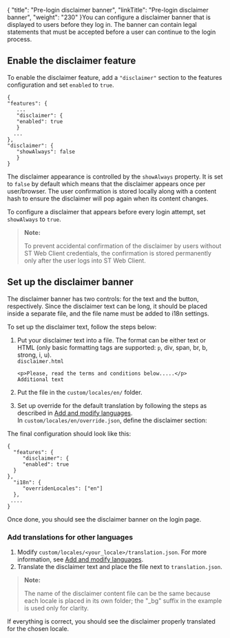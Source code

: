 {
    "title": "Pre-login disclaimer banner",
    "linkTitle": "Pre-login disclaimer banner",
    "weight": "230"
}You can configure a disclaimer banner that is displayed to users before they log in. The banner can contain legal statements that must be accepted before a user can continue to the login process.

## Enable the disclaimer feature

To enable the disclaimer feature, add a `"disclaimer"` section to the features configuration and set `enabled` to `true`.


    {
    "features": {
       ...
       "disclaimer": {
       "enabled": true
       }
      ...
    },
    "disclaimer": {
       "showAlways": false
       }
    }                       

The disclaimer appearance is controlled by the `showAlways` property. It is set to `false` by default which means that the disclaimer appears once per user/browser. The user confirmation is stored locally along with a content hash to ensure the disclaimer will pop again when its content changes.

To configure a disclaimer that appears before every login attempt, set `showAlways` to `true`.

> **Note:**
>
> To prevent accidental confirmation of the disclaimer by users without ST Web Client credentials, the confirmation is stored permanently only after the user logs into ST Web Client.

## Set up the disclaimer banner

The disclaimer banner has two controls: for the text and the button, respectively. Since the disclaimer text can be long, it should be placed inside a separate file, and the file name must be added to i18n settings.

To set up the disclaimer text, follow the steps below:

1.  Put your disclaimer text into a file. The format can be either text or HTML (only basic formatting tags are supported: `p`, div, span, br, b, strong, i, u).  
    `disclaimer.html`  



        <p>Please, read the terms and conditions below.....</p>
        Additional text

2.  Put the file in the `custom/locales/en/` folder.

3.  Set up override for the default translation by following the steps as described in [Add and modify languages](../add_mod_lang).  
    In `custom/locales/en/override.json`, define the disclaimer section:

The final configuration should look like this:

    {
      "features": {
         "disclaimer": {
         "enabled": true
      }
    },
      "i18n": {
         "overridenLocales": ["en"]
      },
     ....
    }       

Once done, you should see the disclaimer banner on the login page.

### Add translations for other languages

1.  Modify `custom/locales/<your_locale>/translation.json`. For more information, see [Add and modify languages](../add_mod_lang).
2.  Translate the disclaimer text and place the file next to `translation.json`.

> **Note:**
>
> The name of the disclaimer content file can be the same because each locale is placed in its own folder; the "\_bg" suffix in the example is used only for clarity.

If everything is correct, you should see the disclaimer properly translated for the chosen locale.  
